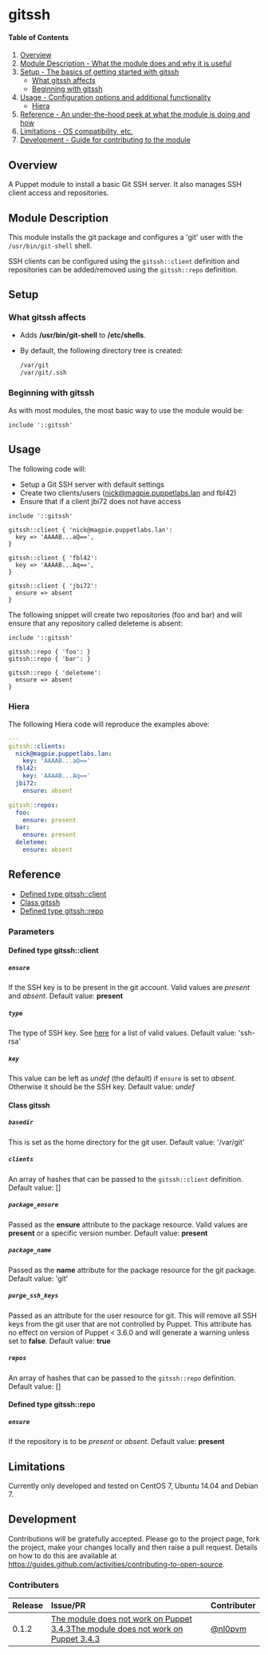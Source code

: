 # gitssh

#### Table of Contents

1. [Overview](#overview)
2. [Module Description - What the module does and why it is useful](#module-description)
3. [Setup - The basics of getting started with gitssh](#setup)
    * [What gitssh affects](#what-gitssh-affects)
    * [Beginning with gitssh](#beginning-with-gitssh)
4. [Usage - Configuration options and additional functionality](#usage)
    * [Hiera](#hiera)
5. [Reference - An under-the-hood peek at what the module is doing and how](#reference)
5. [Limitations - OS compatibility, etc.](#limitations)
6. [Development - Guide for contributing to the module](#development)

## Overview

A Puppet module to install a basic Git SSH server.  It also manages SSH client
access and repositories.


## Module Description

This module installs the git package and configures a 'git' user with the
`/usr/bin/git-shell` shell.

SSH clients can be configured using the `gitssh::client` definition and
repositories can be added/removed using the `gitssh::repo` definition.

## Setup

### What gitssh affects

* Adds **/usr/bin/git-shell** to **/etc/shells**.
* By default, the following directory tree is created:

  ```bash
  /var/git
  /var/git/.ssh
  ```

### Beginning with gitssh

As with most modules, the most basic way to use the module would be:

```puppet
include '::gitssh'
```

## Usage

The following code will:

* Setup a Git SSH server with default settings
* Create two clients/users (nick@magpie.puppetlabs.lan and fbl42)
* Ensure that if a client jbi72 does not have access

```puppet
include '::gitssh'

gitssh::client { 'nick@magpie.puppetlabs.lan':
  key => 'AAAAB...aQ==',
}

gitssh::client { 'fbl42':
  key => 'AAAAB...Aq==',
}

gitssh::client { 'jbi72':
  ensure => absent
}
```

The following snippet will create two repositories (foo and bar) and will
ensure that any repository called deleteme is absent:

```puppet
include '::gitssh'

gitssh::repo { 'foo': }
gitssh::repo { 'bar': }

gitssh::repo { 'deleteme':
  ensure => absent
}
```

### Hiera

The following Hiera code will reproduce the examples above:

```YAML
---
gitssh::clients:
  nick@magpie.puppetlabs.lan:
    key: 'AAAAB...aQ=='
  fbl42:
    key: 'AAAAB...Aq=='
  jbi72:
    ensure: absent

gitssh::repos:
  foo:
    ensure: present
  bar:
    ensure: present
  deleteme:
    ensure: absent
```

## Reference

* [Defined type gitssh::client](#defined-type-gitsshclient)
* [Class gitssh](#class-gitssh)
* [Defined type gitssh::repo](#defined-type-gitsshrepo)

### Parameters

#### Defined type gitssh::client

##### `ensure`
If the SSH key is to be present in the git account.  Valid values are
*present* and *absent*.
Default value: **present**

##### `type`
The type of SSH key.  See
[here](https://docs.puppet.com/puppet/latest/reference/types/ssh_authorized_key.html#ssh_authorized_key-attribute-type)
for a list of valid values.
Default value: 'ssh-rsa'

##### `key`
This value can be left as *undef* (the default) if `ensure` is set to
*absent*.  Otherwise it should be the SSH key.
Default value: *undef*

#### Class gitssh

##### `basedir`
This is set as the home directory for the git user.
Default value: '/var/git'

##### `clients`
An array of hashes that can be passed to the `gitssh::client` definition.
Default value: []

##### `package_ensure`
Passed as the **ensure** attribute to the package resource.  Valid
values are **present** or a specific version number.
Default value: **present**

##### `package_name`
Passed as the **name** attribute for the package resource for the git
package.
Default value: 'git'

##### `purge_ssh_keys`
Passed as an attribute for the user resource for git.  This will remove all
SSH keys from the git user that are not controlled by Puppet.  This
attribute has no effect on version of Puppet < 3.6.0 and will generate a
warning unless set to **false**.
Default value: **true**

##### `repos`
An array of hashes that can be passed to the `gitssh::repo` definition.
Default value: []

#### Defined type gitssh::repo

##### `ensure`
If the repository is to be *present* or *absent*.
Default value: **present**

## Limitations

Currently only developed and tested on CentOS 7, Ubuntu 14.04 and Debian 7.

## Development

Contributions will be gratefully accepted.  Please go to the project page,
fork the project, make your changes locally and then raise a pull request.
Details on how to do this are available at
https://guides.github.com/activities/contributing-to-open-source.

### Contributers

| Release        | Issue/PR                                                                                                                    | Contributer                          |
| :------------- | :-------------------------------------------------------------------------------------------------------------------------- | :------------------------------------|
| 0.1.2          | [The module does not work on Puppet 3.4.3The module does not work on Puppet 3.4.3](https://github.com/locp/gitssh/issues/3) | [@nl0pvm](https://github.com/nl0pvm) |
